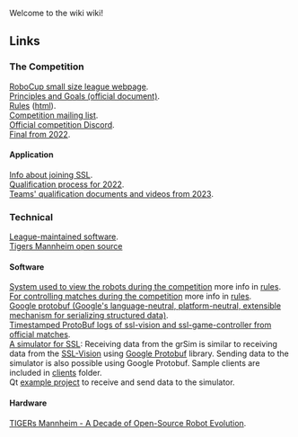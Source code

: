 Welcome to the wiki wiki!

## Links

### The Competition 
[RoboCup small size league webpage](https://ssl.robocup.org/).  
[Principles and Goals (official document)](https://robocup-ssl.github.io/ssl-goals/sslgoals.pdf).  
[Rules](https://ssl.robocup.org/rules/) ([html](https://robocup-ssl.github.io/ssl-rules/sslrules.html)).  
[Competition mailing list](https://lists.robocup.org/mm/lists/robocup-small.lists.robocup.org/).  
[Official competition Discord](https://discord.gg/t724m8c).  
[Final from 2022](https://www.youtube.com/watch?v=ZJktf_RM2kQ).  

#### Application 
[Info about joining SSL](https://ssl.robocup.org/joining-the-small-size-league/).  
[Qualification process for 2022](https://ssl.robocup.org/robocup-2022-qualification/).  
[Teams' qualification documents and videos from 2023](https://ssl.robocup.org/robocup-2023-teams/).  

### Technical
[League-maintained software](https://ssl.robocup.org/league-software/).  
[Tigers Mannheim open source](https://www.tigers-mannheim.de/index.php?id=65)

#### Software 
[System used to view the robots during the competition](https://github.com/RoboCup-SSL/ssl-vision/tree/master) more info in [rules](https://robocup-ssl.github.io/ssl-rules/sslrules.html#_vision).  
[For controlling matches during the competition](https://github.com/RoboCup-SSL/ssl-game-controller) more info in [rules](https://robocup-ssl.github.io/ssl-rules/sslrules.html#_game_controller).  
[Google protobuf (Google's language-neutral, platform-neutral, extensible mechanism for serializing structured data)](https://github.com/protocolbuffers/protobuf).  
[Timestamped ProtoBuf logs of ssl-vision and ssl-game-controller from official matches](https://ssl.robocup.org/game-logs/).  
[A simulator for SSL](https://github.com/RoboCup-SSL/grSim): Receiving data from the grSim is similar to receiving data from the [SSL-Vision](https://github.com/RoboCup-SSL/ssl-vision) using [Google Protobuf](https://github.com/google/protobuf) library. Sending data to the simulator is also possible using Google Protobuf. Sample clients are included in [clients](https://github.com/RoboCup-SSL/grSim/blob/master/clients) folder.  
Qt [example project](https://github.com/robocin/ssl-client) to receive and send data to the simulator.

#### Hardware 
[TIGERs Mannheim - A Decade of Open-Source Robot Evolution](https://download.tigers-mannheim.de/papers/2021-RoboCup-Champion.pdf). 
